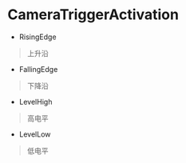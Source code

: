 # CameraTriggerActivation

* RisingEdge 
> 上升沿
* FallingEdge
> 下降沿
* LevelHigh

> 高电平

* LevelLow

> 低电平
